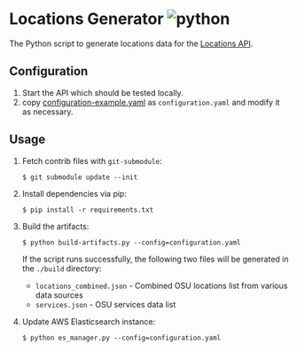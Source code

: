 # Locations Generator ![python](https://img.shields.io/badge/python-3.7-blue.svg)

The Python script to generate locations data for the [Locations API](https://github.com/osu-mist/locations-frontend-api).

## Configuration

1. Start the API which should be tested locally.
2. copy
[configuration-example.yaml](./configuration-example.yaml) as `configuration.yaml`  and modify it as necessary.

## Usage

1. Fetch contrib files with `git-submodule`:

    ```shell
    $ git submodule update --init
    ```


2. Install dependencies via pip:

    ```shell
    $ pip install -r requirements.txt
    ```

3. Build the artifacts:

    ```shell
    $ python build-artifacts.py --config=configuration.yaml
    ```

    If the script runs successfully, the following two files will be generated in the `./build` directory:

    * `locations_combined.json` - Combined OSU locations list from various data sources
    * `services.json` - OSU services data list

4. Update AWS Elasticsearch instance:

    ```shell
    $ python es_manager.py --config=configuration.yaml
    ```
